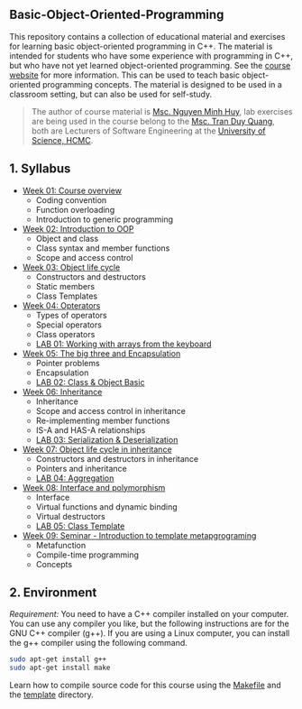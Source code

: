 ## Basic-Object-Oriented-Programming

This repository contains a collection of educational material and exercises for learning basic object-oriented programming in C++. The material is intended for students who have some experience with programming in C++, but who have not yet learned object-oriented programming. See the [course website]() for more information. This can be used to teach basic object-oriented programming concepts. The material is designed to be used in a classroom setting, but can also be used for self-study.

> The author of course material is [Msc. Nguyen Minh Huy](mailto:nmhuy@fit.hcmus.edu.vn?subject=[OOP]%20Your%20Title), lab exercises are being used in the course belong to the [Msc. Tran Duy Quang](mailto:tdquang@fit.hcmus.edu.vn?subject=[OOP]%20Your%20Title), both are Lecturers of Software Engineering at the [University of Science, HCMC](https://www.fit.hcmus.edu.vn/).

## 1. Syllabus

- [Week 01: Course overview](01_OVERVIEW/lecture_notes/README.md)
    - Coding convention 
    - Function overloading
    - Introduction to generic programming
- [Week 02: Introduction to OOP](02_INTRODUCTION/lecture_notes/README.md)
    - Object and class
    - Class syntax and member functions
    - Scope and access control
- [Week 03: Object life cycle](03_OBJECT_LIFE_CYCLE/lecture_notes/README.md)
    - Constructors and destructors
    - Static members
    - Class Templates
- [Week 04: Opterators](04_OPERATORS/lecture_notes/README.md)
    - Types of operators
    - Special operators
    - Class operators
    - [LAB 01: Working with arrays from the keyboard](LAB01/LAB01.md)
- [Week 05: The big three and Encapsulation](05_THE_BIG_THREE_AND_ENCAPSULATION/lecture_notes/README.md)
    - Pointer problems
    - Encapsulation
    - [LAB 02: Class & Object Basic](LAB02/LAB02.md)
- [Week 06: Inheritance](06_INHERITANCE/lecture_notes/README.md)
    - Inheritance
    - Scope and access control in inheritance
    - Re-implementing member functions
    - IS-A and HAS-A relationships
    - [LAB 03: Serialization & Deserialization](LAB03/LAB03.md)
- [Week 07: Object life cycle in inheritance](07_OBJECT_LIFE_CYCLE_IN_INHERITANCE/lecture_notes/README.md)
    - Constructors and destructors in inheritance
    - Pointers and inheritance
    - [LAB 04: Aggregation](LAB04/LAB04.md)
- [Week 08: Interface and polymorphism](08_INTERFACE_AND_POLYMORPHISM/lecture_notes/README.md)
    - Interface
    - Virtual functions and dynamic binding
    - Virtual destructors
    - [LAB 05: Class Template](LAB05/LAB05.md)
- [Week 09: Seminar - Introduction to template metapgrograming](TemplateMetaprogramming/README.md)
    - Metafunction
    - Compile-time programming
    - Concepts

## 2. Environment
*Requirement:* You need to have a C++ compiler installed on your computer. You can use any compiler you like, but the following instructions are for the GNU C++ compiler (g++). If you are using a Linux computer, you can install the g++ compiler using the following command. 

```bash
sudo apt-get install g++
sudo apt-get install make
```

Learn how to compile source code for this course using the [Makefile](Makefile) and the [template](template/README.md) directory.